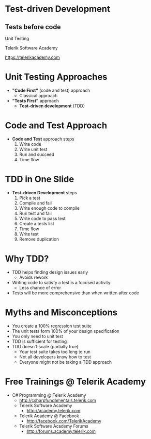 <!-- section start -->
<!-- attr: { class:'slide-title', showInPresentation:true, hasScriptWrapper:true } -->
# Test-driven Development
## Tests before code

<div class="signature">
	<p class="signature-course">Unit Testing</p>
	<p class="signature-initiative">Telerik Software Academy</p>
	<a href="https://telerikacademy.com" class="signature-link">https://telerikacademy.com</a>
</div>


<!-- section start -->

<!-- attr: {class: 'slide-section', showInPresentation:true, hasScriptWrapper: true} --> 
<!-- # Code and Test vs. Test Driven Development -->

# Unit Testing Approaches

- **"Code First"** (code and test) approach
  - Classical approach
- **"Tests First"** approach
  - **Test-driven development** (TDD)

# Code and Test Approach

- **Code and Test** approach steps
  1.  Write code
  2.  Write unit test
  3.  Run and succeed
  4.  Time flow

<!-- section start -->

<!-- attr: {class: 'slide-section', showInPresentation:true } -->
<!-- # Test-driven Development -->

# TDD in One Slide

- **Test-driven Development** steps
  1.  Pick а test
  1.  Compile and fail
  1.  Write enough code to compile
  1.  Run test and fail
  1.  Write code to pass test 
  1.  Create a tests list
  1.  Time flow
  1.  Write test
  1.  Remove duplication

# Why TDD?

- TDD helps finding design issues early
  - Avoids rework
- Writing code to satisfy a test is a focused activity
  - Less chance of error
- Tests will be more comprehensive than when written after code

# Myths and Misconceptions

- You create a 100% regression test suite
- The unit tests form 100% of your design specification
- You only need to unit test
- TDD is sufficient for testing
- TDD doesn't scale (partially true)
  - Your test suite takes too long to run
  - Not all developers know how to test
  - Everyone might not be taking a TDD approach

<!-- attr: {class: 'slide-section', showInPresentation:true } -->
<!-- # Test-Driven Development
## [Live Demo]()

<!-- section start -->

<!-- section start -->
<!-- attr: { hasScriptWrapper:true, showInPresentation:true, class:"slide-questions", id:"questions" } -->
<!-- # Test-driven Development
## Questions? -->

<!-- attr: { showInPresentation:true, hasScriptWrapper:true } -->
# Free Trainings @ Telerik Academy
- C# Programming @ Telerik Academy
    - http://csharpfundamentals.telerik.com
  - Telerik Software Academy
    - http://academy.telerik.com
  - Telerik Academy @ Facebook
    - http://facebook.com/TelerikAcademy
  - Telerik Software Academy Forums
    - http://forums.academy.telerik.com

<!-- <img class="slide-image" showInPresentation="false" src="imgs/pic13.png" style="top:60.37%; left:92.39%; width:13.45%; z-index:-1" /> -->
<!-- <img class="slide-image" showInPresentation="false" src="imgs/pic14.png" style="top:30.85%; left:68.14%; width:36.30%; z-index:-1" /> -->
<!-- <img class="slide-image" showInPresentation="false" src="imgs/pic15.png" style="top:46.32%; left:95.14%; width:10.85%; z-index:-1" /> -->
<!-- <img class="slide-image" showInPresentation="false" src="imgs/pic16.png" style="top:13.00%; left:92.85%; width:13.01%; z-index:-1" /> -->
